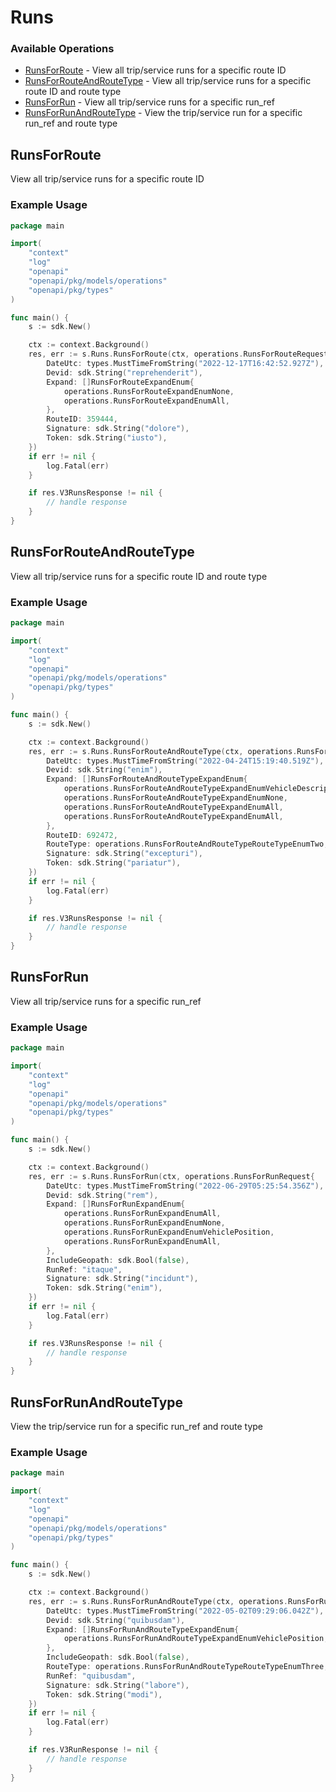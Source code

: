 # Runs

### Available Operations

* [RunsForRoute](#runsforroute) - View all trip/service runs for a specific route ID
* [RunsForRouteAndRouteType](#runsforrouteandroutetype) - View all trip/service runs for a specific route ID and route type
* [RunsForRun](#runsforrun) - View all trip/service runs for a specific run_ref
* [RunsForRunAndRouteType](#runsforrunandroutetype) - View the trip/service run for a specific run_ref and route type

## RunsForRoute

View all trip/service runs for a specific route ID

### Example Usage

```go
package main

import(
	"context"
	"log"
	"openapi"
	"openapi/pkg/models/operations"
	"openapi/pkg/types"
)

func main() {
    s := sdk.New()

    ctx := context.Background()
    res, err := s.Runs.RunsForRoute(ctx, operations.RunsForRouteRequest{
        DateUtc: types.MustTimeFromString("2022-12-17T16:42:52.927Z"),
        Devid: sdk.String("reprehenderit"),
        Expand: []RunsForRouteExpandEnum{
            operations.RunsForRouteExpandEnumNone,
            operations.RunsForRouteExpandEnumAll,
        },
        RouteID: 359444,
        Signature: sdk.String("dolore"),
        Token: sdk.String("iusto"),
    })
    if err != nil {
        log.Fatal(err)
    }

    if res.V3RunsResponse != nil {
        // handle response
    }
}
```

## RunsForRouteAndRouteType

View all trip/service runs for a specific route ID and route type

### Example Usage

```go
package main

import(
	"context"
	"log"
	"openapi"
	"openapi/pkg/models/operations"
	"openapi/pkg/types"
)

func main() {
    s := sdk.New()

    ctx := context.Background()
    res, err := s.Runs.RunsForRouteAndRouteType(ctx, operations.RunsForRouteAndRouteTypeRequest{
        DateUtc: types.MustTimeFromString("2022-04-24T15:19:40.519Z"),
        Devid: sdk.String("enim"),
        Expand: []RunsForRouteAndRouteTypeExpandEnum{
            operations.RunsForRouteAndRouteTypeExpandEnumVehicleDescriptor,
            operations.RunsForRouteAndRouteTypeExpandEnumNone,
            operations.RunsForRouteAndRouteTypeExpandEnumAll,
            operations.RunsForRouteAndRouteTypeExpandEnumAll,
        },
        RouteID: 692472,
        RouteType: operations.RunsForRouteAndRouteTypeRouteTypeEnumTwo,
        Signature: sdk.String("excepturi"),
        Token: sdk.String("pariatur"),
    })
    if err != nil {
        log.Fatal(err)
    }

    if res.V3RunsResponse != nil {
        // handle response
    }
}
```

## RunsForRun

View all trip/service runs for a specific run_ref

### Example Usage

```go
package main

import(
	"context"
	"log"
	"openapi"
	"openapi/pkg/models/operations"
	"openapi/pkg/types"
)

func main() {
    s := sdk.New()

    ctx := context.Background()
    res, err := s.Runs.RunsForRun(ctx, operations.RunsForRunRequest{
        DateUtc: types.MustTimeFromString("2022-06-29T05:25:54.356Z"),
        Devid: sdk.String("rem"),
        Expand: []RunsForRunExpandEnum{
            operations.RunsForRunExpandEnumAll,
            operations.RunsForRunExpandEnumNone,
            operations.RunsForRunExpandEnumVehiclePosition,
            operations.RunsForRunExpandEnumAll,
        },
        IncludeGeopath: sdk.Bool(false),
        RunRef: "itaque",
        Signature: sdk.String("incidunt"),
        Token: sdk.String("enim"),
    })
    if err != nil {
        log.Fatal(err)
    }

    if res.V3RunsResponse != nil {
        // handle response
    }
}
```

## RunsForRunAndRouteType

View the trip/service run for a specific run_ref and route type

### Example Usage

```go
package main

import(
	"context"
	"log"
	"openapi"
	"openapi/pkg/models/operations"
	"openapi/pkg/types"
)

func main() {
    s := sdk.New()

    ctx := context.Background()
    res, err := s.Runs.RunsForRunAndRouteType(ctx, operations.RunsForRunAndRouteTypeRequest{
        DateUtc: types.MustTimeFromString("2022-05-02T09:29:06.042Z"),
        Devid: sdk.String("quibusdam"),
        Expand: []RunsForRunAndRouteTypeExpandEnum{
            operations.RunsForRunAndRouteTypeExpandEnumVehiclePosition,
        },
        IncludeGeopath: sdk.Bool(false),
        RouteType: operations.RunsForRunAndRouteTypeRouteTypeEnumThree,
        RunRef: "quibusdam",
        Signature: sdk.String("labore"),
        Token: sdk.String("modi"),
    })
    if err != nil {
        log.Fatal(err)
    }

    if res.V3RunResponse != nil {
        // handle response
    }
}
```
